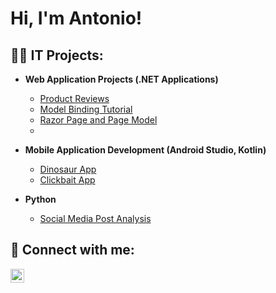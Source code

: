 <h1>Hi, I'm Antonio! </h1>

<h2>👨‍💻 IT Projects:</h2>

- <b>Web Application Projects (.NET Applications)</b>
  - [Product Reviews](https://github.com/wtamucis/homework-6-antonioayala488.git)
  - [Model Binding Tutorial](https://github.com/wtamucis/lab-4-antonioayala488.git)
  - [Razor Page and Page Model](https://github.com/wtamucis/homework-2-antonioayala488.git)
  - 
- <b>Mobile Application Development (Android Studio, Kotlin)</b>
  - [Dinosaur App](https://github.com/antonioayala488/DinosaursApp.git)
  - [Clickbait App](https://github.com/antonioayala488/Clickbait.git)

- <b>Python</b>
  - [Social Media Post Analysis](https://colab.research.google.com/drive/1BdFOTXzs42ZVmALfn45FFR2jWKLisTQX?usp=sharing)


<h2> 🤳 Connect with me:</h2>


[<img align="left" alt="JoshMadakor | LinkedIn" width="22px" src="https://cdn.jsdelivr.net/npm/simple-icons@v3/icons/linkedin.svg" />][linkedin]



[linkedin]: https://linkedin.com/in/antonio-ayala-information-systems


